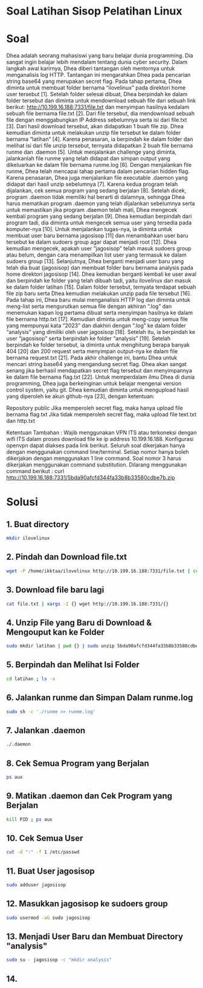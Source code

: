 # Soal Latihan Sisop Pelatihan Linux

# Soal

  Dhea adalah seorang mahasiswi yang baru belajar dunia programming. Dia sangat ingin belajar lebih mendalam tentang dunia cyber security. Dalam langkah awal karirnya, Dhea diberi tantangan oleh mentornya untuk menganalisis log HTTP. Tantangan ini mengarahkan Dhea pada pencarian string base64 yang merupakan secret flag. Pada tahap pertama, Dhea diminta untuk membuat folder bernama “ilovelinux” pada direktori home user tersebut [1]. Setelah folder selesai dibuat, Dhea berpindah ke dalam folder tersebut dan diminta untuk mendownload sebuah file dari sebuah link berikut: http://10.199.16.188:7331/file.txt dan menyimpan hasilnya kedalam sebuah file bernama file.txt [2]. Dari file tersebut, dia mendownload sebuah file dengan menggabungkan IP Address sebelumnya serta isi dari file.txt [3]. Dari hasil download tersebut, akan didapatkan 1 buah file zip. Dhea kemudian diminta untuk melakukan unzip file tersebut ke dalam folder bernama “latihan” [4]. Karena penasaran, ia berpindah ke dalam folder dan melihat isi dari file unzip tersebut, ternyata didapatkan 2 buah file bernama runme dan .daemon [5]. 
	Untuk menjalankan challenge yang diminta, jalankanlah file runme yang telah didapat dan simpan output yang dikeluarkan ke dalam file bernama runme.log [6]. Dengan menjalankan file runme, Dhea telah mencapai tahap pertama dalam pencarian hidden flag. Karena penasaran, Dhea juga menjalankan file executable .daemon yang didapat dari hasil unzip sebelumnya [7]. Karena kedua program telah dijalankan, cek semua program yang sedang berjalan [8]. Setelah dicek, program .daemon tidak memiliki hal berarti di dalamnya, sehingga Dhea harus mematikan program .daemon yang telah dijalankan sebelumnya serta untuk memastikan jika program .daemon telah mati, Dhea mengecek kembali program yang sedang berjalan [9].
	Dhea kemudian berpindah dari program tadi, dia diminta untuk mengecek semua user yang tersedia pada komputer-nya [10]. Untuk menjalankan tugas-nya, ia diminta untuk membuat user baru bernama jagosisop [11] dan menambahkan user baru tersebut ke dalam sudoers group agar dapat menjadi root [12]. Dhea kemudian mengecek, apakah user “jagosisop” telah masuk sudoers group atau belum, dengan cara menampilkan list user yang termasuk ke dalam sudoers group [13]. Selanjutnya, Dhea berganti menjadi user baru yang telah dia buat (jagosisop) dan membuat folder baru bernama analysis pada home direktori jagosisop [14]. Dhea kemudian berganti kembali ke user awal dan berpindah ke folder yang telah dibuah tadi, yaitu ilovelinux dan masuk ke dalam folder latihan [15]. Dalam folder tersebut, ternyata terdapat sebuah file zip baru serta Dhea kemudian melakukan unzip pada file tersebut [16]. Pada tahap ini, Dhea baru mulai menganalisis HTTP log dan diminta untuk meng-list serta mengurutkan semua file dengan akhiran “.log” dan menemukan kapan log pertama dibuat serta menyimpan hasilnya ke dalam file bernama http.txt [17]. Kemudian diminta untuk meng-copy semua file yang mempunyai kata “2023” dan diakhiri dengan “.log” ke dalam folder “analysis” yang dimiliki oleh user jagosisop [18]. Setelah itu, ia berpindah ke user “jagosisop” serta berpindah ke folder “analysis” [19]. Setelah berpindah ke folder tersebut, ia diminta untuk menghitung berapa banyak 404 [20] dan 200 request serta menyimpan output-nya ke dalam file bernama request.txt [21]. Pada akhir challenge ini, bantu Dhea untuk mencari string base64 yang mengandung secret flag. Dhea akan sangat senang jika berhasil mendapatkan secret flag tersebut dan menyimpannya ke dalam file bernama flag.txt [22].
	Untuk memperdalam ilmu Dhea di dunia programming, Dhea juga berkeinginan untuk belajar mengenai version control system, yaitu git. Dhea kemudian diminta untuk mengupload hasil yang diperoleh ke akun github-nya [23], dengan ketentuan:

Repository public
  Jika memperoleh secret flag, maka hanya upload file bernama flag.txt
  Jika tidak memperoleh secret flag, maka upload file text.txt dan http.txt

Ketentuan Tambahan :
Wajib menggunakan VPN ITS atau terkoneksi dengan wifi ITS dalam proses download file ke ip address 10.199.16.188. Konfigurasi openvpn dapat diakses pada link berikut.
Seluruh soal dikerjakan hanya dengan menggunakan command line/terminal.
Setiap nomor hanya boleh dikerjakan dengan menggunakan 1 line command.
Soal nomor 3 harus dikerjakan menggunakan command substitution. Dilarang menggunakan command berikut :
curl http://10.199.16.188:7331/5bda90afcfd344fa33b8b33580cdbe7b.zip

# Solusi

## 1. Buat directory
```bash
mkdir ilovelinux
```

## 2. Pindah dan Download file.txt
```bash
wget -P /home/ikktaa/ilovelinux http://10.199.16.188:7331/file.txt | cd ilovelinux
```

## 3. Download file baru lagi
```bash
cat file.txt | xargs -I {} wget http://10.199.16.188:7331/{}
```

## 4. Unzip File yang Baru di Download & Mengouput kan ke Folder
```bash
sudo mkdir latihan | pwd {} | sudo unzip 5bda90afcfd344fa33b8b33580cdbe7b.zip -d {}/latihan
```

## 5. Berpindah dan Melihat Isi Folder
```bash
cd latihan ; ls -a
```

## 6. Jalankan runme dan Simpan Dalam runme.log
```bash
sudo sh -c './runme >> runme.log'
```

## 7. Jalankan .daemon
```bash
./.daemon
```

## 8. Cek Semua Program yang Berjalan
```bash
ps aux
```

## 9. Matikan .daemon dan Cek Program yang Berjalan
```bash
kill PID ; ps aux
```

## 10. Cek Semua User
```bash
cut -d ":" -f 1 /etc/passwd
```

## 11. Buat User jagosisop
```bash
sudo adduser jagosisop
```

## 12. Masukkan jagosisop ke sudoers group
```bash
sudo usermod -aG sudo jagosisop
```

## 13. Menjadi User Baru dan Membuat Directory "analysis"
```bash
sudo su - jagosisop -c "mkdir analysis"
```

## 14. 
